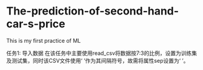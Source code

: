 # The-prediction-of-second-hand-car-s-price
This is my first practice of ML

任务1: 导入数据
在该任务中主要使用read_csv将数据按7:3的比例，设置为训练集及测试集，同时该CSV文件使用‘ ’作为其间隔符号，故需将属性sep设置为‘ ’。
